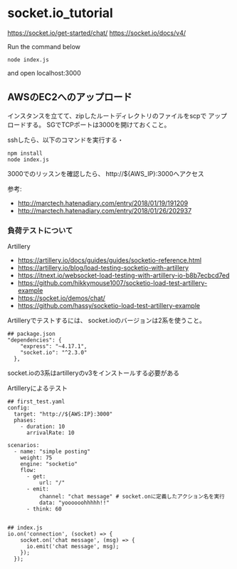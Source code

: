 # socket.io_tutorial
https://socket.io/get-started/chat/
https://socket.io/docs/v4/


Run the command below
```
node index.js
```

and open localhost:3000

## AWSのEC2へのアップロード
インスタンスを立てて、zipしたルートディレクトリのファイルをscpで
アップロードする。
SGでTCPポートは3000を開けておくこと。

sshしたら、以下のコマンドを実行する・
```
npm install
node index.js
```
3000でのリッスンを確認したら、
http://${AWS_IP}:3000へアクセス


参考:
- http://marctech.hatenadiary.com/entry/2018/01/19/191209
- http://marctech.hatenadiary.com/entry/2018/01/26/202937

### 負荷テストについて
Artillery
- https://artillery.io/docs/guides/guides/socketio-reference.html
- https://artillery.io/blog/load-testing-socketio-with-artillery
- https://itnext.io/websocket-load-testing-with-artillery-io-b8b7ecbcd7ed
- https://github.com/hikkymouse1007/socketio-load-test-artillery-example
- https://socket.io/demos/chat/
- https://github.com/hassy/socketio-load-test-artillery-example


Artilleryでテストするには、
socket.ioのバージョンは2系を使うこと。

```
## package.json
"dependencies": {
    "express": "~4.17.1",
    "socket.io": "^2.3.0"
  },
```

socket.ioの3系はartilleryのv3をインストールする必要がある

Artilleryによるテスト
```
## first_test.yaml
config:
  target: "http://${AWS:IP}:3000"
  phases:
    - duration: 10
      arrivalRate: 10

scenarios:
  - name: "simple posting"
    weight: 75
    engine: "socketio"
    flow:
      - get:
          url: "/"
      - emit:
          channel: "chat message" # socket.onに定義したアクション名を実行
          data: "yoooooohhhhh!!"
      - think: 60


## index.js
io.on('connection', (socket) => {
    socket.on('chat message', (msg) => {
      io.emit('chat message', msg);
    });
  });

```
